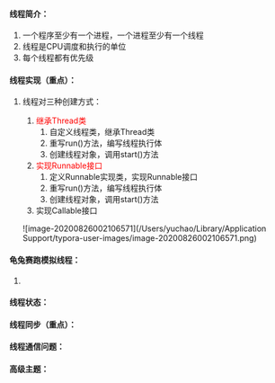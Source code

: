 #### 线程简介：

1. 一个程序至少有一个进程，一个进程至少有一个线程
2. 线程是CPU调度和执行的单位
3. 每个线程都有优先级

#### 线程实现（重点）：

1. 线程对三种创建方式：

   1. <font color=red>继承Thread类</font>
      1. 自定义线程类，继承Thread类
      2. 重写run()方法，编写线程执行体
      3. 创建线程对象，调用start()方法 
   2. <font color=red>实现Runnable接口</font>
      1. 定义Runnable实现类，实现Runnable接口
      2. 重写run()方法，编写线程执行体
      3. 创建线程对象，调用start()方法 
   3. 实现Callable接口

   ![image-20200826002106571](/Users/yuchao/Library/Application Support/typora-user-images/image-20200826002106571.png)

#### 龟兔赛跑模拟线程：

1. 

   

   

   

#### 线程状态：

#### 线程同步（重点）：

#### 线程通信问题：

#### 高级主题：

